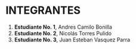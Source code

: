 # INTEGRANTES
<!-- aqui van los nombres de los integrantes -->
1. **Estudiante No. 1**, Andres Camilo Bonilla
2. **Estudiante No. 2**, Nicolás Torres Pulido
3. **Estudiante No. 3**, Juan Esteban Vasquez Parra
